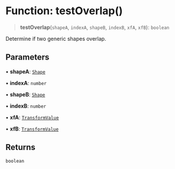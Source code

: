 # Function: testOverlap()

> **testOverlap**(`shapeA`, `indexA`, `shapeB`, `indexB`, `xfA`, `xfB`): `boolean`

Determine if two generic shapes overlap.

## Parameters

• **shapeA**: [`Shape`](../classes/Shape)

• **indexA**: `number`

• **shapeB**: [`Shape`](../classes/Shape)

• **indexB**: `number`

• **xfA**: [`TransformValue`](../type-aliases/TransformValue)

• **xfB**: [`TransformValue`](../type-aliases/TransformValue)

## Returns

`boolean`
